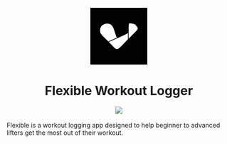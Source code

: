 <p align="center">
  <a href="https://github.com/MattyD1/flex_workout_logger">
    <img src="./assets/icon.png" height="128">
  </a>
  <h1 align="center">Flexible Workout Logger</h1>
</p>

<p align="center">
  <a href="https://pub.dev/packages/very_good_analysis">
    <img src="https://img.shields.io/badge/style-very_good_analysis-B22C89.svg">
  </a>
</p>

Flexible is a workout logging app designed to help beginner to advanced lifters get the most out of their workout.